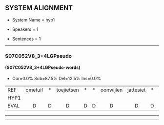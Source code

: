 
## SYSTEM ALIGNMENT

- System Name = hyp1

- Speakers = 1

- Sentences = 1

---

### S07C052V8_3+4LGPseudo

#### (S07C052V8_3+4LGPseudo-words)

- Cor=0.0%	Sub=87.5%	Del=12.5%	Ins=0.0%

|  |  |  |  |  |  |  |  |  |  |  |  |  |  |  |  |  |  |  |  |  |  |  |  |  |  |  |  |  |  |  |  |  |  |  |  |  |  |  |  |  |  |  |  |  |  |  |  |  |  |  |  |  |  |  |  |  |  |  |  |  |  |  |  |  |  |  |  |  |  |  |  |  |  |  |  |  |  |  |  |  |  |  |  |  |  |  |  |  |  |  |  |  |  |  |  |  |  |  |  |  |  |  |  |  |  |  |  |  |  |  |  |  |
|:--- |:---:|:---:|:---:|:---:|:---:|:---:|:---:|:---:|:---:|:---:|:---:|:---:|:---:|:---:|:---:|:---:|:---:|:---:|:---:|:---:|:---:|:---:|:---:|:---:|:---:|:---:|:---:|:---:|:---:|:---:|:---:|:---:|:---:|:---:|:---:|:---:|:---:|:---:|:---:|:---:|:---:|:---:|:---:|:---:|:---:|:---:|:---:|:---:|:---:|:---:|:---:|:---:|:---:|:---:|:---:|:---:|:---:|:---:|:---:|:---:|:---:|:---:|:---:|:---:|:---:|:---:|:---:|:---:|:---:|:---:|:---:|:---:|:---:|:---:|:---:|:---:|:---:|:---:|:---:|:---:|:---:|:---:|:---:|:---:|:---:|:---:|:---:|:---:|:---:|:---:|:---:|:---:|:---:|:---:|:---:|:---:|:---:|:---:|:---:|:---:|:---:|:---:|:---:|:---:|:---:|:---:|:---:|:---:|:---:|:---:|:---:|:---:|
| REF | ometuif | * | toejietsen | * | * | oonwijlen | jattesiet | * | jattesiet | nurudien | nurudien | stoenydaas | deuveltek | juitonie | gevijdel | * | sidowaan | spekkeraai | * | * | * | wachteniek | * | * | verpierik | * | nappegreeuw | * | * | * | mantaroen | * | * | * | schielendaspen | * | * | crobeklunker | * | * | * | * | kabbestepen | * | * | * | verwarig | * | * | ooiebiekje | * | * | fandelig | * | jalekrewen | * | * | * | * | smoralij | smoralij | zeekvlachine | * | * | * | kanaroe | * | * | toineetlijgen | * | * | * | meitsegrok | * | * | kantelogsten | * | ondermind | choporatie | * | * | * | zennebral | * | * | ijraspangen | * | *s | * | *s | * | * | girdofhaalder | * | * | tobbermoeit | tobbermoeit | poentalschouden | * | * | havedil | * | verbrakkertje | * | * | gerauwejaak | * | * | * | hapeneren | * | * |
| HYP1 |  |  |  |  |  |  |  |  |  |  |  |  |  |  | omuh | toej | jes | en | wijlen | ja | ja | dei | neu | den | toe | das | de | veldeck | je | toni | gefedel | di | ci | tuan | s | pe | der | rei | waht | den | neek | verbreek | naeee | mam | derroen | gillen | daspen | gro | g | kur | da | isti | en | ver | waaring | o | je | boei | vanvandeldin | ja | le | gn | s | smor | ali | cek | ku | vlag | genaka | kannar | o | o | to | ne | liggen | met | singook | dande | lo | sdem | omdermiet | go | por | dé | enne | drel | eh | ros | un | oen | du | geer | dofelder | o | to | berit | an | das | gou | den | hae | deel | vor | bra | kurtje | ge | ro | u | ak | hu | n | een |
| EVAL | D | D | D | D | D | D | D | D | D | D | D | D | D | D | S | S | S | S | S | S | S | S | S | S | S | S | S | S | S | S | S | S | S | S | S | S | S | S | S | S | S | S | S | S | S | S | S | S | S | S | S | S | S | S | S | S | S | S | S | S | S | S | S | S | S | S | S | S | S | S | S | S | S | S | S | S | S | S | S | S | S | S | S | S | S | S | S | S | S | S | S | S | S | S | S | S | S | S | S | S | S | S | S | S | S | S | S | S | S | S | S | S |
---

---

